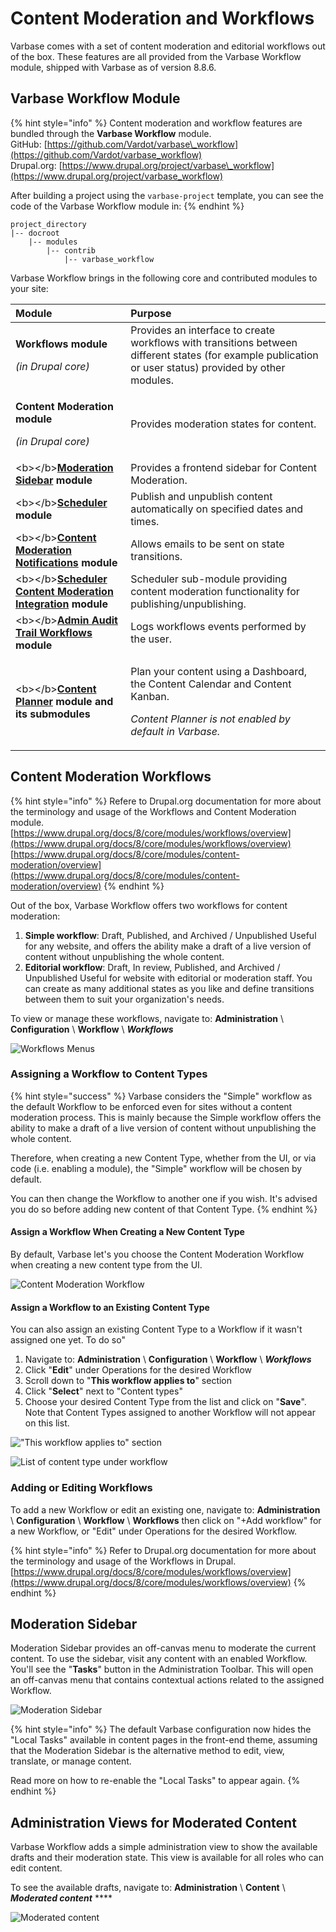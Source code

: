 # Content Moderation and Workflows

Varbase comes with a set of content moderation and editorial workflows out of the box. These features are all provided from the Varbase Workflow module, shipped with Varbase as of version 8.8.6.

## Varbase Workflow Module

{% hint style="info" %}
Content moderation and workflow features are bundled through the **Varbase Workflow** module.  
GitHub: [https://github.com/Vardot/varbase\_workflow](https://github.com/Vardot/varbase_workflow)  
Drupal.org: [https://www.drupal.org/project/varbase\_workflow](https://www.drupal.org/project/varbase_workflow) 

After building a project using the `varbase-project` template, you can see the code of the Varbase Workflow module in:
{% endhint %}

```text
project_directory
|-- docroot
    |-- modules
        |-- contrib
            |-- varbase_workflow
```

Varbase Workflow brings in the following core and contributed modules to your site:

<table>
  <thead>
    <tr>
      <th style="text-align:left">Module</th>
      <th style="text-align:left">Purpose</th>
    </tr>
  </thead>
  <tbody>
    <tr>
      <td style="text-align:left">
        <p><b>Workflows module</b>
        </p>
        <p><em>(in Drupal core)</em>
        </p>
      </td>
      <td style="text-align:left">Provides an interface to create workflows with transitions between different
        states (for example publication or user status) provided by other modules.</td>
    </tr>
    <tr>
      <td style="text-align:left">
        <p><b>Content Moderation module</b>
        </p>
        <p><em>(in Drupal core)</em>
        </p>
      </td>
      <td style="text-align:left">Provides moderation states for content.</td>
    </tr>
    <tr>
      <td style="text-align:left">&lt;b&gt;&lt;/b&gt;<a href="https://www.drupal.org/project/moderation_sidebar"><b>Moderation Sidebar</b></a><b> module</b>
      </td>
      <td style="text-align:left">Provides a frontend sidebar for Content Moderation.</td>
    </tr>
    <tr>
      <td style="text-align:left">&lt;b&gt;&lt;/b&gt;<a href="https://www.drupal.org/project/scheduler"><b>Scheduler</b></a><b> module</b>
      </td>
      <td style="text-align:left">Publish and unpublish content automatically on specified dates and times.</td>
    </tr>
    <tr>
      <td style="text-align:left">&lt;b&gt;&lt;/b&gt;<a href="https://www.drupal.org/project/content_moderation_notifications"><b>Content Moderation Notifications</b></a>  <b>module</b>
      </td>
      <td style="text-align:left">Allows emails to be sent on state transitions.</td>
    </tr>
    <tr>
      <td style="text-align:left">&lt;b&gt;&lt;/b&gt;<a href="https://www.drupal.org/project/scheduler_content_moderation_integration"><b>Scheduler Content Moderation Integration</b></a><b> module</b>
      </td>
      <td style="text-align:left">Scheduler sub-module providing content moderation functionality for publishing/unpublishing.</td>
    </tr>
    <tr>
      <td style="text-align:left">&lt;b&gt;&lt;/b&gt;<a href="https://www.drupal.org/project/admin_audit_trail"><b>Admin Audit Trail Workflows</b></a><b> module</b>
      </td>
      <td style="text-align:left">Logs workflows events performed by the user.</td>
    </tr>
    <tr>
      <td style="text-align:left">&lt;b&gt;&lt;/b&gt;<a href="https://www.drupal.org/project/content_planner"><b>Content Planner</b></a><b> module and its submodules</b>
      </td>
      <td style="text-align:left">
        <p>Plan your content using a Dashboard, the Content Calendar and Content
          Kanban.</p>
        <p></p>
        <p><em>Content Planner is not enabled by default in Varbase.</em>
        </p>
      </td>
    </tr>
  </tbody>
</table>

## Content Moderation Workflows

{% hint style="info" %}
Refere to Drupal.org documentation for more about the terminology and usage of the Workflows and Content Moderation module.  
[https://www.drupal.org/docs/8/core/modules/workflows/overview](https://www.drupal.org/docs/8/core/modules/workflows/overview)  
[https://www.drupal.org/docs/8/core/modules/content-moderation/overview](https://www.drupal.org/docs/8/core/modules/content-moderation/overview)
{% endhint %}

Out of the box, Varbase Workflow offers two workflows for content moderation:

1. **Simple workflow**: Draft, Published, and Archived / Unpublished Useful for any website, and offers the ability make a draft of a live version of content without unpublishing the whole content. 
2. **Editorial workflow**: Draft, In review, Published, and Archived / Unpublished Useful for website with editorial or moderation staff. You can create as many additional states as you like and define transitions between them to suit your organization's needs.

To view or manage these workflows, navigate to: **Administration** \ **Configuration** \ **Workflow** \ _**Workflows**_

![Workflows Menus](../../.gitbook/assets/dashboard-test-qa-varbase-8-8-x-development-13-07-2020.png)



### Assigning a Workflow to Content Types

{% hint style="success" %}
Varbase considers the "Simple" workflow as the default Workflow to be enforced even for sites without a content moderation process. This is mainly because the Simple workflow offers the ability to make a draft of a live version of content without unpublishing the whole content.

Therefore, when creating a new Content Type, whether from the UI, or via code \(i.e. enabling a module\), the "Simple" workflow will be chosen by default.

You can then change the Workflow to another one if you wish. It's advised you do so before adding new content of that Content Type.
{% endhint %}

#### Assign a Workflow When Creating a New Content Type

By default, Varbase let's you choose the Content Moderation Workflow when creating a new content type from the UI.

![Content Moderation Workflow](../../.gitbook/assets/manage-form-display-test-qa-varbase-8-8-x-development-13-07-2020.png)



#### Assign a Workflow to an Existing Content Type

You can also assign an existing Content Type to a Workflow if it wasn't assigned one yet. To do so"

1. Navigate to: **Administration** \ **Configuration** \ **Workflow** \ _**Workflows**_ 
2. Click "**Edit**" under Operations for the desired Workflow
3. Scroll down to "**This workflow applies to**" section
4. Click "**Select**" next to "Content types"
5. Choose your desired Content Type from the list and click on "**Save**". Note that Content Types assigned to another Workflow will not appear on this list.

![&quot;This workflow applies to&quot; section](../../.gitbook/assets/edit-simple-workflow-test-qa-varbase-8-8-x-development-13-07-2020.png)

![List of content type under workflow](../../.gitbook/assets/yyy.png)



### Adding or Editing Workflows

To add a new Workflow or edit an existing one, navigate to: **Administration** \ **Configuration** \ **Workflow** \ **Workflows** then click on "+Add workflow" for a new Workflow, or "Edit" under Operations for the desired Workflow.

{% hint style="info" %}
Refer to Drupal.org documentation for more about the terminology and usage of the Workflows in Drupal.  
[https://www.drupal.org/docs/8/core/modules/workflows/overview](https://www.drupal.org/docs/8/core/modules/workflows/overview)
{% endhint %}



## Moderation Sidebar

Moderation Sidebar provides an off-canvas menu to moderate the current content. To use the sidebar, visit any content with an enabled Workflow. You'll see the "**Tasks**" button in the Administration Toolbar. This will open an off-canvas menu that contains contextual actions related to the assigned Workflow.

![Moderation Sidebar](../../.gitbook/assets/artificial-intelligence-ai-test-qa-varbase-8-8-x-development-13-07-2020.png)

{% hint style="info" %}
The default Varbase configuration now hides the "Local Tasks" available in content pages in the front-end theme, assuming that the Moderation Sidebar is the alternative method to edit, view, translate, or manage content.

Read more on how to re-enable the "Local Tasks" to appear again.
{% endhint %}



## Administration Views for Moderated Content

Varbase Workflow adds a simple administration view to show the available drafts and their moderation state. This view is available for all roles who can edit content.

To see the available drafts, navigate to: **Administration** \ **Content** \ _**Moderated content**_ ****

![Moderated content](../../.gitbook/assets/moderated-content-test-qa-varbase-8-8-x-development-13-07-2020.png)

